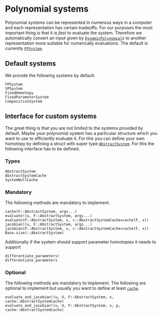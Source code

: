 # Polynomial systems

Polynomial systems can be represented in numerous ways in a computer and each
representation has certain tradeoffs. For our purposes the most important thing
is that it is *fast* to evaluate the system. Therefore we automatically convert
an input given by [`DynamicPolynomial`](https://github.com/JuliaAlgebra/DynamicPolynomials.jl)s
to another representation more suitable for numerically evaluations.
The default is currently [`FPSystem`](@ref).

## Default systems
We provide the following systems by default.
```@docs
FPSystem
SPSystem
FixedHomotopy
FixedParameterSystem
CompositionSystem
```

## Interface for custom systems

The great thing is that you are not limited to the systems provided by default.
Maybe your polynomial system has a particular structure which you want to use to efficiently
evaluate it. For this you can define your own homotopy by defining a
struct with super type [`AbstractSystem`](@ref).
For this the following interface has to be defined.

### Types
```@docs
AbstractSystem
AbstractSystemCache
SystemNullCache
```

### Mandatory
The following methods are mandatory to implement.
```@docs
cache(F::AbstractSystem, args...)
evaluate!(u, F::AbstractSystem, args...)
evaluate(F::AbstractSystem, x, c::AbstractSystemCache=cache(F, x))
jacobian!(u, F::AbstractSystem, args...)
jacobian(F::AbstractSystem, x, c::AbstractSystemCache=cache(F, x))
Base.size(::AbstractSystem)
```

Additionally if the system should support parameter homotopies it needs to support
```@docs
differentiate_parameters!
differentiate_parameters
```

### Optional
The following methods are mandatory to implement.
The following are optional to implement but usually you want to define at least
[`cache`](@ref).
```@docs
evaluate_and_jacobian!(u, U, F::AbstractSystem, x, cache::AbstractSystemCache)
evaluate_and_jacobian!(u, U, F::AbstractSystem, x, p, cache::AbstractSystemCache)
```
